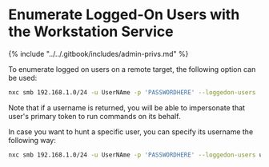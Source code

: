# Enumerate Logged-On Users with the Workstation Service

{% include "../../.gitbook/includes/admin-privs.md" %}

To enumerate logged on users on a remote target, the following option can be used:

```bash
nxc smb 192.168.1.0/24 -u UserNAme -p 'PASSWORDHERE' --loggedon-users
```

Note that if a username is returned, you will be able to impersonate that user's primary token to run commands on its behalf.

In case you want to hunt a specific user, you can specify its username the following way:

```bash
nxc smb 192.168.1.0/24 -u UserNAme -p 'PASSWORDHERE' --loggedon-users username
```
